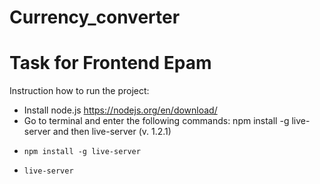# Currency_converter
# Task for Frontend Epam
Instruction how to run the project:
- Install node.js https://nodejs.org/en/download/
- Go to terminal and enter the following commands: npm install -g live-server and then live-server (v. 1.2.1)
-     npm install -g live-server
-     live-server
